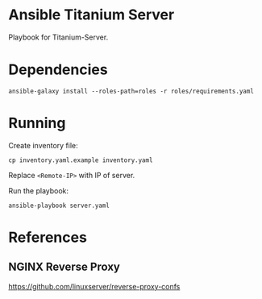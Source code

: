 # Ansible Titanium Server

Playbook for Titanium-Server.

# Dependencies

```
ansible-galaxy install --roles-path=roles -r roles/requirements.yaml
```

# Running

Create inventory file:

```
cp inventory.yaml.example inventory.yaml
```

Replace `<Remote-IP>` with IP of server.

Run the playbook:

```
ansible-playbook server.yaml
```

# References

## NGINX Reverse Proxy

https://github.com/linuxserver/reverse-proxy-confs
